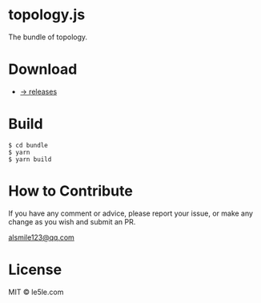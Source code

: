# topology.js

The bundle of topology.

# Download

- [→ releases](https://github.com/le5le-com/topology.js/releases)

# Build

```
$ cd bundle
$ yarn
$ yarn build

```

# How to Contribute

If you have any comment or advice, please report your issue, or make any change as you wish and submit an PR.

alsmile123@qq.com

# License

MIT © le5le.com
